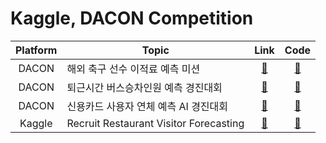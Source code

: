 # Kaggle, DACON Competition

| Platform | Topic                                  |                                      Link                                      |                                      Code                                      |
| :------: | -------------------------------------- | :----------------------------------------------------------------------------: | :----------------------------------------------------------------------------: |
|  DACON   | 해외 축구 선수 이적료 예측 미션        |     [🔗](https://dacon.io/competitions/open/235538/overview/description/)      | [📁](https://github.com/kec0130/data-competition/tree/main/fifa-player-value)  |
|  DACON   | 퇴근시간 버스승차인원 예측 경진대회    |   [🔗](https://dacon.io/competitions/official/229255/overview/description/)    |      [📁](https://github.com/kec0130/data-competition/tree/main/jeju-bus)      |
|  DACON   | 신용카드 사용자 연체 예측 AI 경진대회  |   [🔗](https://dacon.io/competitions/official/235713/overview/description/)    |    [📁](https://github.com/kec0130/data-competition/tree/main/credit-card)     |
|  Kaggle  | Recruit Restaurant Visitor Forecasting | [🔗](https://www.kaggle.com/c/recruit-restaurant-visitor-forecasting/overview) | [📁](https://github.com/kec0130/data-competition/tree/main/restaurant-visitor) |
